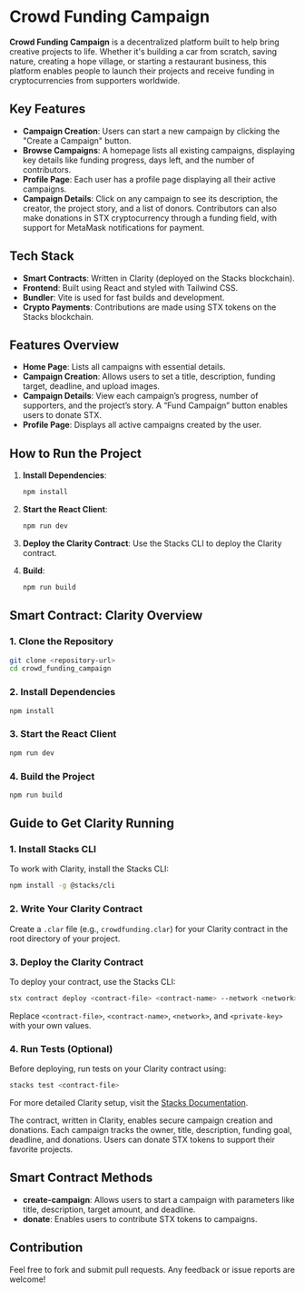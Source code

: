 # Crowd Funding Campaign

**Crowd Funding Campaign** is a decentralized platform built to help bring creative projects to life. Whether it's building a car from scratch, saving nature, creating a hope village, or starting a restaurant business, this platform enables people to launch their projects and receive funding in cryptocurrencies from supporters worldwide.

## Key Features
- **Campaign Creation**: Users can start a new campaign by clicking the "Create a Campaign" button.
- **Browse Campaigns**: A homepage lists all existing campaigns, displaying key details like funding progress, days left, and the number of contributors.
- **Profile Page**: Each user has a profile page displaying all their active campaigns.
- **Campaign Details**: Click on any campaign to see its description, the creator, the project story, and a list of donors. Contributors can also make donations in STX cryptocurrency through a funding field, with support for MetaMask notifications for payment.

## Tech Stack
- **Smart Contracts**: Written in Clarity (deployed on the Stacks blockchain).
- **Frontend**: Built using React and styled with Tailwind CSS.
- **Bundler**: Vite is used for fast builds and development.
- **Crypto Payments**: Contributions are made using STX tokens on the Stacks blockchain.

## Features Overview
- **Home Page**: Lists all campaigns with essential details.
- **Campaign Creation**: Allows users to set a title, description, funding target, deadline, and upload images.
- **Campaign Details**: View each campaign’s progress, number of supporters, and the project’s story. A “Fund Campaign” button enables users to donate STX.
- **Profile Page**: Displays all active campaigns created by the user.

## How to Run the Project

1. **Install Dependencies**:
   ```bash
   npm install
   ```

2. **Start the React Client**:
   ```bash
   npm run dev
   ```

3. **Deploy the Clarity Contract**:
   Use the Stacks CLI to deploy the Clarity contract.

4. **Build**:
   ```bash
   npm run build
   ```

## Smart Contract: Clarity Overview
### 1. Clone the Repository
```bash
git clone <repository-url>
cd crowd_funding_campaign
```

### 2. Install Dependencies
```bash
npm install
```

### 3. Start the React Client
```bash
npm run dev
```

### 4. Build the Project
```bash
npm run build
```

## Guide to Get Clarity Running

### 1. Install Stacks CLI
To work with Clarity, install the Stacks CLI:
```bash
npm install -g @stacks/cli
```

### 2. Write Your Clarity Contract
Create a `.clar` file (e.g., `crowdfunding.clar`) for your Clarity contract in the root directory of your project.

### 3. Deploy the Clarity Contract
To deploy your contract, use the Stacks CLI:
```bash
stx contract deploy <contract-file> <contract-name> --network <network> --sender <private-key>
```
Replace `<contract-file>`, `<contract-name>`, `<network>`, and `<private-key>` with your own values.

### 4. Run Tests (Optional)
Before deploying, run tests on your Clarity contract using:
```bash
stacks test <contract-file>
```

For more detailed Clarity setup, visit the [Stacks Documentation](https://docs.stacks.co/).

The contract, written in Clarity, enables secure campaign creation and donations. Each campaign tracks the owner, title, description, funding goal, deadline, and donations. Users can donate STX tokens to support their favorite projects.

## Smart Contract Methods
- **create-campaign**: Allows users to start a campaign with parameters like title, description, target amount, and deadline.
- **donate**: Enables users to contribute STX tokens to campaigns.

## Contribution

Feel free to fork and submit pull requests. Any feedback or issue reports are welcome!